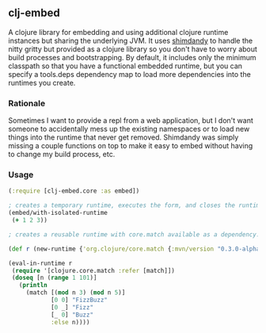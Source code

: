 ## clj-embed


A clojure library for embedding and using additional
clojure runtime instances but sharing the underlying JVM. It
uses [shimdandy](https://github.com/projectodd/shimdandy) to
handle the nitty gritty but provided as a clojure library so you
don't have to worry about build processes and bootstrapping. By default, 
it includes only the minimum classpath so that you have a functional 
embedded runtime, but you can specify a tools.deps dependency map to load 
more dependencies into the runtimes you create.


### Rationale

Sometimes I want to provide a repl from a web application, but I
don't want someone to accidentally mess up the existing namespaces 
or to load new things into the runtime that never get removed. Shimdandy
was simply missing a couple functions on top to make it easy to embed without
having to change my build process, etc.

### Usage

```clojure
(:require [clj-embed.core :as embed])

; creates a temporary runtime, executes the form, and closes the runtime.
(embed/with-isolated-runtime
 (+ 1 2 3))

; creates a reusable runtime with core.match available as a dependency.

(def r (new-runtime {'org.clojure/core.match {:mvn/version "0.3.0-alpha5"}}))

(eval-in-runtime r
 (require '[clojure.core.match :refer [match]])
 (doseq [n (range 1 101)]
   (println
     (match [(mod n 3) (mod n 5)]
            [0 0] "FizzBuzz"
            [0 _] "Fizz"
            [_ 0] "Buzz"
            :else n))))
```